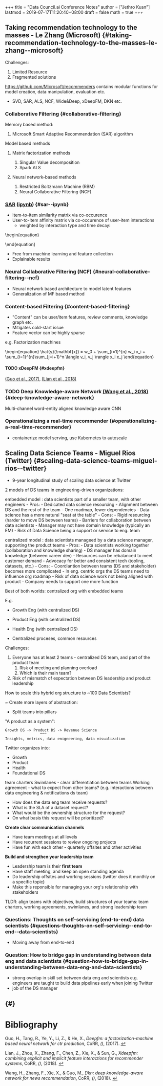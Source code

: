 +++
title = "Data Council.ai Conference Notes"
author = ["Jethro Kuan"]
lastmod = 2019-07-17T11:20:40+08:00
draft = false
math = true
+++

## Taking recommendation technology to the masses - Le Zhang (Microsoft) {#taking-recommendation-technology-to-the-masses-le-zhang--microsoft}

Challenges:

1.  Limited Resource
2.  Fragmented solutions

<https://github.com/Microsoft/recommenders> contains modular functions
for model creation, data manipulation, evaluation etc.

-   SVD, SAR, ALS, NCF, Wide&Deep, xDeepFM, DKN etc.


### Collaborative Filtering {#collaborative-filtering}

Memory based method:

1.  Microsoft Smart Adaptive Recommendation (SAR) algorithm

Model based methods

1.  Matrix factorization methods
    1.  Singular Value decomposition
    2.  Spark ALS

2.  Neural network-based methods
    1.  Restricted Boltzmann Machine (RBM)
    2.  Neural Collaborative Filtering (NCF)


### [SAR](https://github.com/microsoft/Product-Recommendations/blob/master/doc/sar.md) ([ipynb](https://github.com/microsoft/recommenders/blob/master/notebooks/02%5Fmodel/sar%5Fdeep%5Fdive.ipynb)) {#sar--ipynb}

-   Item-to-item similarity matrix via co-occurence
-   User-to-item affinity matrix via co-occurence of user-item interactions
    -   weighted by interaction type and time decay:

\begin{equation}

\end{equation}

-   Free from machine learning and feature collection
-   Explainable results


### Neural Collaborative Filtering (NCF) {#neural-collaborative-filtering--ncf}

-   Neural network based architecture to model latent features
-   Generalization of MF based method


### Content-based Filtering {#content-based-filtering}

-   "Content" can be user/item features, review comments, knowledge
    graph etc.
-   Mitigates cold-start issue
-   Feature vector can be highly sparse

e.g. Factorization machines

\begin{equation}
  \hat{y}(\mathbf{x}) = w\_0 + \sum\_{i=1}^{n} w\_i x\_i +
  \sum\_{i=1}^{n}\sum\_{j=i+1}^n \langle v\_i, v\_j \rangle x\_i x\_j
\end{equation}


#### <span class="org-todo todo TODO">TODO</span> xDeepFM {#xdeepfm}

<a id="892cd5bf0eb9a5acd1874032ba4ca28c" href="#guo17_deepf" title="Guo, Tang, Ye, , Li \&amp; He, Deepfm: a Factorization-Machine Based Neural Network  for Ctr Prediction, {CoRR}, v(), (2017).">(Guo et al., 2017)</a><a>, </a><a id="e4d627ce64d7fbf933655db85b3057e0" href="#lian18_xdeep" title="Lian, Zhou, Zhang, , Chen, Xie, Sun \&amp; Guangzhong, Xdeepfm: Combining Explicit and Implicit Feature  Interactions for Recommender Systems, {CoRR}, v(), (2018).">(Lian et al., 2018)</a>


### <span class="org-todo todo TODO">TODO</span> Deep Knowledge-aware Network <a id="fef749252ffc4be87873f182cdba0fad" href="#wang18_dkn" title="Wang, Zhang, Xie, \&amp; Guo, Dkn: Deep Knowledge-Aware Network for News  Recommendation, {CoRR}, v(), (2018).">(Wang et al., 2018)</a> {#deep-knowledge-aware-network}

Multi-channel word-entity aligned knowledge aware CNN


### Operationalizing a real-time recommender {#operationalizing-a-real-time-recommender}

-   containerize model serving, use Kubernetes to autoscale


## Scaling Data Science Teams - Miguel Rios (Twitter) {#scaling-data-science-teams-miguel-rios--twitter}

-   9-year longitudinal study of scaling data science at Twitter

2 models of DS teams in engineering-driven organizations:

embedded model
: data scientists part of a smaller team, with other
    engineers
    -   Pros:
        -   Dedicated data science resourcing
        -   Alignment between DS and the rest of the team
        -   One roadmap, fewer dependencies
        -   Data science has a more natural "seat at the table"
    -   Cons:
        -   Rigid resourcing (harder to move DS between teams)
        -   Barriers for collaboration between data scientists
        -   Manager may not have domain knowledge (typically an EM)
        -   Risk of Data Science being a support or service to eng. team


centralized model
: data scientists manageed by a data science
    manager, supporting the product teams
    -   Pros:
        -   Data scientists working together (collaboration and knowledge sharing)
        -   DS manager has domain knowledge (between career dev)
        -   Resources can be rebalanced to meet customer demand
        -   Advocacy for better and consistent tech (tooling, datasets,
            etc.)
    -   Cons:
        -   Coordiantion between teams (DS and stakeholder) becomes more complicated
        -   In eng. centric orgs the DS teams need to influence org roadmap
        -   Risk of data science work not being aligned with product
        -   Company needs to support one more function

Best of both worlds: centralized org with embedded teams

E.g.

-   Growth Eng (with centralized DS)
-   Product Eng (with centralized DS)
-   Health Eng (with centralized DS)

-   Centralized proceses, common resources

Challenges:

1.  Everyone has at least 2 teams - centralized DS team, and part of the
    product team
    1.  Risk of meeting and planning overload
    2.  Which is their main team?
2.  Risk of mismatch of expectation between DS leadership and product leadership

How to scale this hybrid org structure to ~100 Data Scientists?

~ Create more layers of abstraction:

-   Split teams into pillars

"A product as a system":

```text
Growth DS -> Product DS -> Revenue Science
                ^^^
Insights, metrics, data enigneering, data visualization
```

Twitter organizes into:

-   Growth
-   Product
-   Health
-   Foundational DS

team charters
Swimlanes - clear differentiation between teams
Working agreement - what to expect from other teams? (e.g.
interactions between data engineering & notifications ds team)

-   How does the data eng team receive requests?
-   What is the SLA of a dataset request?
-   What would be the ownership structure for the request?
-   On what basis this request will be prioritized?

**Create clear communication channels**

-   Have team meetings at all levels
-   Have recurrent sessions to review ongoing projects
-   Have fun with each other - quarterly offsites and other activities

**Build and strengthen your leadership team**

-   Leadership team is their **first team**
-   Have staff meeting, and keep an open standing agenda
-   Do leadership offsites and working sessions (twitter does it monthly
    on a specific topic)
-   Make this reponsible for managing your org's relationship with
    stakeholders

TLDR: align teams with objectives, build structures of your teams:
team charters, working agreements, swimlanes, and strong leadership
team


### Questions: Thoughts on self-servicing (end-to-end) data scientists {#questions-thoughts-on-self-servicing--end-to-end--data-scientists}

-   Moving away from end-to-end


### Question: How to bridge gap in understanding between data eng and data scientists {#question-how-to-bridge-gap-in-understanding-between-data-eng-and-data-scientists}

-   strong overlap in skill set between data eng and scientists e.g.
    engineers are taught to build data pipelines early when joining
    Twitter
-   job of the DS manager


##  {#}

# Bibliography
<a id="guo17_deepf"></a>Guo, H., Tang, R., Ye, Y., Li, Z., & He, X., *Deepfm: a factorization-machine based neural network for ctr prediction*, CoRR, *()*,  (2017).  [↩](#892cd5bf0eb9a5acd1874032ba4ca28c)

<a id="lian18_xdeep"></a>Lian, J., Zhou, X., Zhang, F., Chen, Z., Xie, X., & Sun, G., *Xdeepfm: combining explicit and implicit feature interactions for recommender systems*, CoRR, *()*,  (2018).  [↩](#e4d627ce64d7fbf933655db85b3057e0)

<a id="wang18_dkn"></a>Wang, H., Zhang, F., Xie, X., & Guo, M., *Dkn: deep knowledge-aware network for news recommendation*, CoRR, *()*,  (2018).  [↩](#fef749252ffc4be87873f182cdba0fad)
